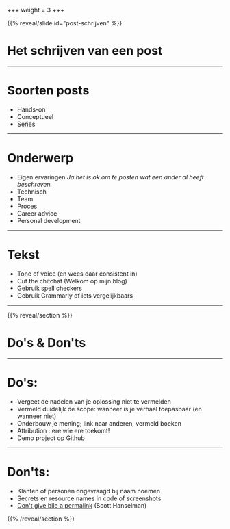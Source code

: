 +++
weight = 3
+++

{{% reveal/slide id="post-schrijven" %}}

# Het schrijven van een post


---

# Soorten posts

- Hands-on
- Conceptueel
- Series

---

# Onderwerp

- Eigen ervaringen
 _Ja het is ok om te posten wat een ander al heeft beschreven._
- Technisch
- Team
- Proces
- Career advice
- Personal development

---

# Tekst

- Tone of voice (en wees daar consistent in)
- Cut the chitchat (Welkom op mijn blog)
- Gebruik spell checkers
- Gebruik Grammarly of iets vergelijkbaars

---

{{% reveal/section %}}

# Do's & Don'ts

---

# Do's:

- Vergeet de nadelen van je oplossing niet te vermelden
- Vermeld duidelijk de scope: wanneer is je verhaal toepasbaar (en wanneer niet)
- Onderbouw je mening; link naar anderen, vermeld boeken
- Attribution : ere wie ere toekomt!
- Demo project op Github

---

# Don'ts:

- Klanten of personen ongevraagd bij naam noemen
- Secrets en resource names in code of screenshots
- [Don't give bile a permalink](https://www.hanselman.com/blog/dont-give-bile-a-permalink-finding-balance-within-the-no-asshole-rule) (Scott Hanselman)

{{% /reveal/section %}}
